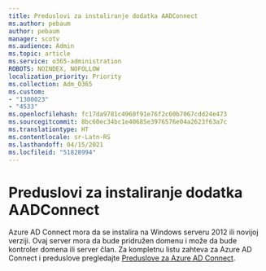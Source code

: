 ```yaml
---
title: Preduslovi za instaliranje dodatka AADConnect
ms.author: pebaum
author: pebaum
manager: scotv
ms.audience: Admin
ms.topic: article
ms.service: o365-administration
ROBOTS: NOINDEX, NOFOLLOW
localization_priority: Priority
ms.collection: Adm_O365
ms.custom:
- "1300023"
- "4533"
ms.openlocfilehash: fc17da9781c4960f91e76f2c60b7067cdd24e473
ms.sourcegitcommit: 8bc60ec34bc1e40685e3976576e04a2623f63a7c
ms.translationtype: HT
ms.contentlocale: sr-Latn-RS
ms.lasthandoff: 04/15/2021
ms.locfileid: "51828994"
---
```

# <a name="pre-requisites-for-installing-aadconnect"></a>Preduslovi za instaliranje dodatka AADConnect

Azure AD Connect mora da se instalira na Windows serveru 2012 ili novijoj verziji. Ovaj server mora da bude pridružen domenu i može da bude kontroler domena ili server član.  Za kompletnu listu zahteva za Azure AD Connect i preduslove pregledajte [Preduslove za Azure AD Connect](https://docs.microsoft.com/azure/active-directory/hybrid/how-to-connect-install-prerequisites).
